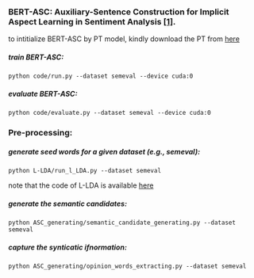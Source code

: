 ### BERT-ASC: Auxiliary-Sentence Construction for Implicit Aspect Learning in Sentiment Analysis [[1]](url). 

to intitialize BERT-ASC by PT model, kindly download the PT from  [here](https://drive.google.com/file/d/11pceo04PfR6W75DPCPBgZIdBxG6HP8RR/view?usp=sharing)


##### train BERT-ASC: 
	python code/run.py --dataset semeval --device cuda:0
	
##### evaluate BERT-ASC: 
	python code/evaluate.py --dataset semeval --device cuda:0
  
  
### Pre-processing:
##### generate seed words for a given dataset (e.g., semeval): 
	python L-LDA/run_l_LDA.py --dataset semeval
note that the code of L-LDA is available [here](https://github.com/JoeZJH/Labeled-LDA-Python) 
##### generate  the semantic candidates: 
	python ASC_generating/semantic_candidate_generating.py --dataset semeval

##### capture the synticatic ifnormation: 
	python ASC_generating/opinion_words_extracting.py --dataset semeval
